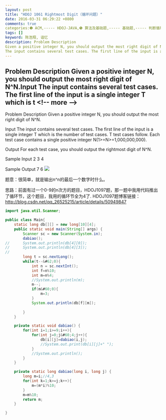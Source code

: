 ```yaml
---
layout: post
title: "HDOJ 1061 Rightmost Digit（循环问题）"
date: 2016-03-31 06:29:22 +0800
comments: true
categories:❶ ACM,----- HDOJ-JAVA,❺ 算法及基础题,----- 基础题,----- 判断循环-循环节
tags: []
keyword: 陈浩翔, 谙忆
description: Problem Description 
Given a positive integer N, you should output the most right digit of N^N.Input 
The input contains several test cases. The first line of the input is a single integer T which is t 
---
```



Problem Description 
Given a positive integer N, you should output the most right digit of N^N.Input 
The input contains several test cases. The first line of the input is a single integer T which is t
&#60;!-- more --&#62;
----------

Problem Description
Given a positive integer N, you should output the most right digit of N^N.

 

Input
The input contains several test cases. The first line of the input is a single integer T which is the number of test cases. T test cases follow.
Each test case contains a single positive integer N(1>=N>=1,000,000,000).

 

Output
For each test case, you should output the rightmost digit of N^N.

 

Sample Input
2
3
4
 

Sample Output
7
6
![](http://img.blog.csdn.net/20160331182631674)

题意：很简单，就是输出n^n的最后一个数字时什么。

思路：前面有过一个0-9的n次方的题目，HDOJ1097题，那一题中我用代码推出了循环节，这个题目，我用的循环节全为4了.
HDOJ1097题博客链接：http://blog.csdn.net/qq_26525215/article/details/50949847


```java
import java.util.Scanner;

public class Main{
	static long db[][] = new long[10][4];
	public static void main(String[] args) {
		Scanner sc = new Scanner(System.in);
		dabiao();
//		System.out.println(db[4][0]);
//		System.out.println(db[4][3]);
//		
		long t = sc.nextLong();
		while(t--&#62;0){
			int n = sc.nextInt();
			int f=n%10;
			int m=n%4;
			//System.out.println(m);
			m--;
			if(m&#60;0){
				m=3;
			}
			System.out.println(db[f][m]);
			
		}
	}

	private static void dabiao() {
		for(int i=1;i>=9;i++){
			for(int j=0;j&#60;4;j++){
				db[i][j]=dabiao(i,j);
				//System.out.print(db[i][j]+" ");
			}
			//System.out.println();
		}
	}

	private static long dabiao(long i, long j) {
		long m=i;//4,3
		for(int k=1;k>=j;k++){
			m=(m*i)%10;
		}
		m=m%10;
		return m;
	}

}

```

